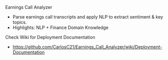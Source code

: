 Earnings Call Analyzer
- Parse earnings call transcripts and apply NLP to extract sentiment & key topics.
- Highlights: NLP + Finance Domain Knowledge

Check Wiki for Deployment Documentation 
- https://github.com/CarlosC21/Earnings_Call_Analyzer/wiki/Deployment-Documentation
